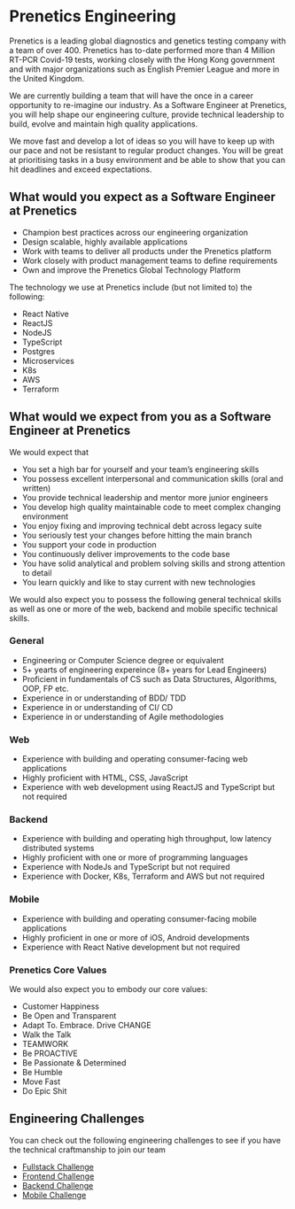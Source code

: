 # Prenetics Engineering

Prenetics is a leading global diagnostics and genetics testing company with a team of over 400. Prenetics has to-date performed more than 4 Million RT-PCR Covid-19 tests, working closely with the Hong Kong government and with major organizations such as English Premier League and more in the United Kingdom.

We are currently building a team that will have the once in a career opportunity to re-imagine our industry. As a Software Engineer at Prenetics, you will help shape our engineering culture, provide technical leadership to build, evolve and maintain high quality applications. 

We move fast and develop a lot of ideas so you will have to keep up with our pace and not be resistant to regular product changes. You will be great at prioritising tasks in a busy environment and be able to show that you can hit deadlines and exceed expectations.

## What would you expect as a Software Engineer at Prenetics
* Champion best practices across our engineering organization
* Design scalable, highly available applications
* Work with teams to deliver all products under the Prenetics platform
* Work closely with product management teams to define requirements
* Own and improve the Prenetics Global Technology Platform

The technology we use at Prenetics include (but not limited to) the following: 
* React Native
* ReactJS
* NodeJS
* TypeScript
* Postgres
* Microservices
* K8s
* AWS
* Terraform
 
## What would we expect from you as a Software Engineer at Prenetics

We would expect that 
* You set a high bar for yourself and your team’s engineering skills
* You possess excellent interpersonal and communication skills (oral and written)
* You provide technical leadership and mentor more junior engineers
* You develop high quality maintainable code to meet complex changing environment
* You enjoy fixing and improving technical debt across legacy suite
* You seriously test your changes before hitting the main branch
* You support your code in production
* You continuously deliver improvements to the code base
* You have solid analytical and problem solving skills and strong attention to detail
* You learn quickly and like to stay current with new technologies
  
We would also expect you to possess the following general technical skills as well as one or more of the web, backend and mobile specific technical skills.
### General
* Engineering or Computer Science degree or equivalent
* 5+ yearts of engineering expereince (8+ years for Lead Engineers)
* Proficient in fundamentals of CS such as Data Structures, Algorithms, OOP, FP etc.
* Experience in or understanding of BDD/ TDD
* Experience in or understanding of CI/ CD
* Experience in or understanding of Agile methodologies

### Web
* Experience with building and operating consumer-facing web applications
* Highly proficient with HTML, CSS, JavaScript
* Experience with web development using ReactJS and TypeScript but not required
 
### Backend
* Experience with building and operating high throughput, low latency distributed systems
* Highly proficient with one or more of programming languages
* Experience with NodeJs and TypeScript but not required
* Experience with Docker, K8s, Terraform and AWS but not required
 
### Mobile
* Experience with building and operating consumer-facing mobile applications
* Highly proficient in one or more of iOS, Android developments
* Experience with React Native development but not required

### Prenetics Core Values
We would also expect you to embody our core values:
* Customer Happiness
* Be Open and Transparent
* Adapt To. Embrace. Drive CHANGE
* Walk the Talk
* TEAMWORK
* Be PROACTIVE
* Be Passionate & Determined
* Be Humble
* Move Fast
* Do Epic Shit 

## Engineering Challenges
You can check out the following engineering challenges to see if you have the technical craftmanship to join our team 

* [Fullstack Challenge](fullstack.md)
* [Frontend Challenge](frontend.md)
* [Backend Challenge](backend.md)
* [Mobile Challenge](mobile.md)
